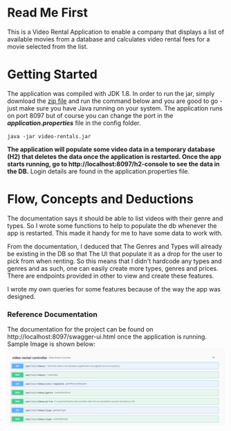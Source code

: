 # Read Me First
This is a Video Rental Application to enable a company that displays a list of available movies from a database and calculates video rental fees for a movie selected from the list.

# Getting Started
The application was compiled with JDK 1.8. In order to run the jar, simply download the [zip file](https://github.com/codechunker/video-rentals/blob/main/video-rentals.zip)  and run the command below and you are good to go - just make sure you have Java
running on your system. The application runs on port 8097 but of course you can change the port in the ***application.properties*** file in the config folder.
 ```
java -jar video-rentals.jar
```
**The application will populate some video data in a temporary database (H2) that deletes the data once the application is restarted. Once the app starts running, go to http://localhost:8097/h2-console to see the data in the DB.** Login details are found in the application.properties file.

# Flow, Concepts and Deductions
The documentation says it should be able to list videos with their genre and types. So I wrote some functions to help to populate the db whenever the app is restarted. This made it handy for me to have some data to work with.

From the documentation, I deduced that The Genres and Types will already be existing in the DB so that The UI that populate it as a drop for the user to pick from when renting. So this means that I didn't hardcode any types and genres and as such, one can easily create more types, genres and prices. There are endpoints provided in other to view and create these features.

I wrote my own queries for some features because of the way the app was designed.  


### Reference Documentation
The documentation for the project can be found on http://localhost:8097/swagger-ui.html once the application is running. Sample Image is shown below:
![Video Rentals Documentation](https://github.com/codechunker/video-rentals/blob/main/video-rentals-doc.PNG)
